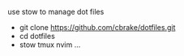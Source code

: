 
use stow to manage dot files

* git clone https://github.com/cbrake/dotfiles.git
* cd dotfiles
* stow tmux nvim ...



